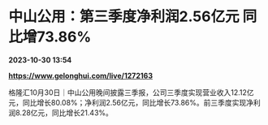 # 中山公用：第三季度净利润2.56亿元 同比增73.86%

**2023-10-30 13:54**

**https://www.gelonghui.com/live/1272163**

格隆汇10月30日｜中山公用晚间披露三季报，公司三季度实现营业收入12.12亿元，同比增长80.08%；净利润2.56亿元，同比增长73.86%。前三季度实现净利润8.28亿元，同比增长21.43%。